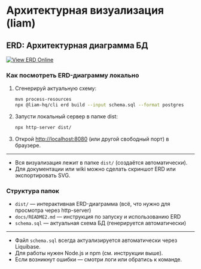 # Архитектурная визуализация (liam)

## ERD: Архитектурная диаграмма БД

[![View ERD Online](https://img.shields.io/badge/ERD--View%20Online-brightgreen?logo=data:image/svg+xml;base64,PHN2ZyB3aWR0aD0iMTYiIGhlaWdodD0iMTYiIHZpZXdCb3g9IjAgMCAxNiAxNiIgZmlsbD0ibm9uZSIgeG1sbnM9Imh0dHA6Ly93d3cudzMub3JnLzIwMDAvc3ZnIj48cmVjdCB3aWR0aD0iMTYiIGhlaWdodD0iMTYiIHJ4PSIzIiBmaWxsPSIjM2E4YmZmIi8+PHBhdGggZD0iTTUgN0gxMVY5SDVaIiBmaWxsPSJ3aGl0ZSIvPjxjaXJjbGUgY3g9IjgiIGN5PSI0IiByPSIxIiBmaWxsPSJ3aGl0ZSIvPjxjaXJjbGUgY3g9IjgiIGN5PSIxMiIgcj0iMSIgZmlsbD0id2hpdGUiLz48L3N2Zz4=)](https://liambx.com/erd/p/github.com/linskay/space-sql/blob/master/schema.sql)

### Как посмотреть ERD-диаграмму локально

1. Сгенерируй актуальную схему:
   ```sh
   mvn process-resources
   npx @liam-hq/cli erd build --input schema.sql --format postgres
   ```
2. Запусти локальный сервер в папке dist:
   ```sh
   npx http-server dist/
   ```
3. Открой [http://localhost:8080](http://localhost:8080) (или другой свободный порт) в браузере.

---

- Вся визуализация лежит в папке `dist/` (создаётся автоматически).
- Для документации или wiki можно сделать скриншот ERD или экспортировать SVG.

### Структура папок

- `dist/` — интерактивная ERD-диаграмма (всё, что нужно для просмотра через http-server)
- `docs/README2.md` — инструкция по запуску и использованию ERD
- `schema.sql` — актуальная схема БД (генерируется автоматически)

---
- Файл `schema.sql` всегда актуализируется автоматически через Liquibase.
- Для работы нужен Node.js и npm (см. инструкции выше).
- Если возникнут ошибки — смотри логи или обратись к команде.
